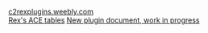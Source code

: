 [c2rexplugins.weebly.com](https://rexrainbow.github.io/C2RexDoc/c2rexplugins.weebly.com/index.html "c2rexplugins.weebly.com")  
[Rex's ACE tables](https://rexrainbow.github.io/C2RexDoc/c2rexpluginsACE/index.html "c2rexpluginsACE")
[New plugin document, work in progress](https://rexrainbow.github.io/C2RexDoc/plugins.md/board.index.html)
